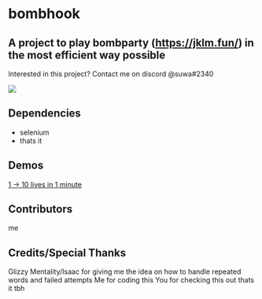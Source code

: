 # bombhook
## A project to play bombparty (https://jklm.fun/) in the most efficient way possible

Interested in this project? Contact me on discord @suwa#2340

<img src="https://cdn.discordapp.com/attachments/879261281473937451/996136411742871572/demo.gif">

## Dependencies

 - selenium 
 - thats it

## Demos

<a href="https://www.youtube.com/watch?v=9OiR680KXfU">1 -> 10 lives in 1 minute<a>

## Contributors

me

## Credits/Special Thanks
Glizzy Mentality/Isaac for giving me the idea on how to handle repeated words and failed attempts
Me for coding this
You for checking this out 
thats it tbh
